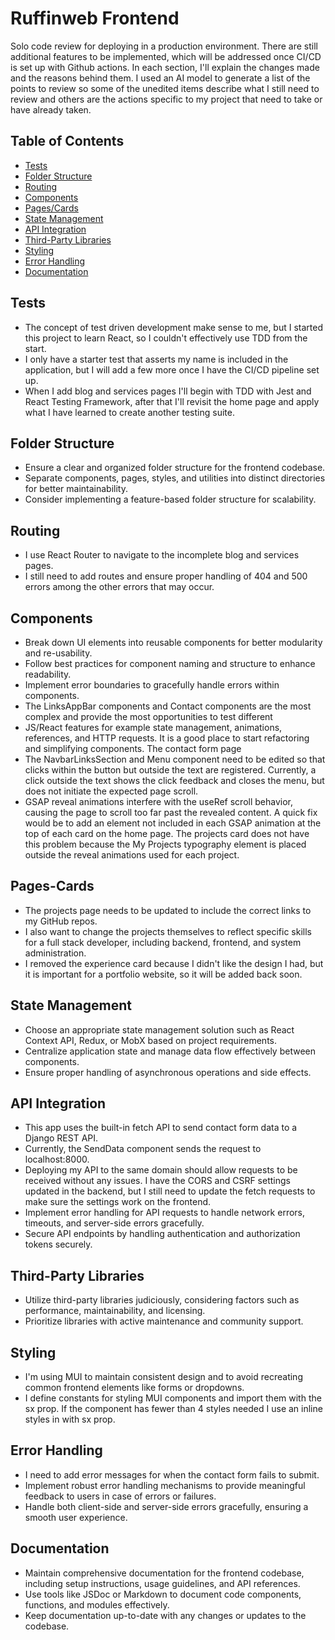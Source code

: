 # Ruffinweb Frontend

Solo code review for deploying in a production environment. There are still additional features to be implemented, which will be addressed once CI/CD is set up with Github actions. In each section, I'll explain the changes made and the reasons behind them. I used an AI model to generate a list of the points to review so some of the unedited items describe what I still need to review and others are the actions specific to my project that need to take or have already taken. 

## Table of Contents

- [Tests](#tests)
- [Folder Structure](#folder-structure)
- [Routing](#routing)
- [Components](#components)
- [Pages/Cards](#pages-cards)
- [State Management](#state-management)
- [API Integration](#api-integration)
- [Third-Party Libraries](#third-party-libraries)
- [Styling](#styling)
- [Error Handling](#error-handling)
- [Documentation](#documentation)

## Tests

- The concept of test driven development make sense to me, but I started this project to learn React, so I couldn't effectively use TDD from the start.
- I only have a starter test that asserts my name is included in the application, but I will add a few more once I have the CI/CD pipeline set up.
- When I add blog and services pages I'll begin with TDD with Jest and React Testing Framework, after that I'll revisit the home page and apply what I have learned to create another testing suite.

## Folder Structure

- Ensure a clear and organized folder structure for the frontend codebase.
- Separate components, pages, styles, and utilities into distinct directories for better maintainability.
- Consider implementing a feature-based folder structure for scalability.

## Routing

- I use React Router to navigate to the incomplete blog and services pages.
- I still need to add routes and ensure proper handling of 404 and 500 errors among the other errors that may occur.

## Components

- Break down UI elements into reusable components for better modularity and re-usability.
- Follow best practices for component naming and structure to enhance readability.
- Implement error boundaries to gracefully handle errors within components.
- The LinksAppBar components and Contact components are the most complex and provide the most opportunities to test different 
- JS/React features for example state management, animations, references, and HTTP requests. 
It is a good place to start refactoring and simplifying components. The contact form page 
- The NavbarLinksSection and Menu component need to be edited so that clicks within the button but outside the text are registered. 
Currently, a click outside the text shows the click feedback and closes the menu, but does not initiate the expected page scroll.
- GSAP reveal animations interfere with the useRef scroll behavior, causing the page to scroll too far past the revealed content. 
A quick fix would be to add an element not included in each GSAP animation at the top of each card on the home page. 
The projects card does not have this problem because the My Projects typography element is placed outside the reveal animations used for each project.

## Pages-Cards

- The projects page needs to be updated to include the correct links to my GitHub repos.
- I also want to change the projects themselves to reflect specific skills for a full stack developer, including backend, frontend, and system administration.
- I removed the experience card because I didn't like the design I had, but it is important for a portfolio website, so it will be added back soon.

## State Management

- Choose an appropriate state management solution such as React Context API, Redux, or MobX based on project requirements.
- Centralize application state and manage data flow effectively between components.
- Ensure proper handling of asynchronous operations and side effects.

## API Integration

- This app uses the built-in fetch API to send contact form data to a Django REST API.
- Currently, the SendData component sends the request to localhost:8000. 
- Deploying my API to the same domain should allow requests to be received without any issues. I have the CORS and CSRF settings updated in the backend, 
but I still need to update the fetch requests to make sure the settings work on the frontend.
- Implement error handling for API requests to handle network errors, timeouts, and server-side errors gracefully.
- Secure API endpoints by handling authentication and authorization tokens securely.

## Third-Party Libraries

- Utilize third-party libraries judiciously, considering factors such as performance, maintainability, and licensing.
- Prioritize libraries with active maintenance and community support.

## Styling

- I'm using MUI to maintain consistent design and to avoid recreating common frontend elements like forms or dropdowns.
- I define constants for styling MUI components and import them with the sx prop. If the component has fewer than 4 styles needed I use an inline styles in with sx prop.

## Error Handling

- I need to add error messages for when the contact form fails to submit. 
- Implement robust error handling mechanisms to provide meaningful feedback to users in case of errors or failures.
- Handle both client-side and server-side errors gracefully, ensuring a smooth user experience.

## Documentation

- Maintain comprehensive documentation for the frontend codebase, including setup instructions, usage guidelines, and API references.
- Use tools like JSDoc or Markdown to document code components, functions, and modules effectively.
- Keep documentation up-to-date with any changes or updates to the codebase.
